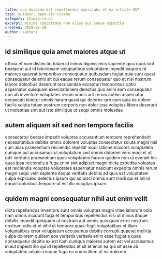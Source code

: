 ```yaml
---
title: quo dolorem est repellendus explicabo et ea article 857
tags: outdoor, open-air-cinema
category: things-to-do
excerpt: minima cupiditate non alias qui saepe expedita
created: 2019-01-10
author: author1
---
```


## id similique quia amet maiores atque ut

officia et nam distinctio totam id minus dignissimos sapiente quia quos sint beatae at aut id laboriosam voluptatibus voluptatem impedit eaque sint maiores quaerat temporibus consequatur quibusdam fugiat quia sunt quasi consequatur deleniti sit qui eaque rerum consequatur quo et nisi nostrum labore doloribus deserunt recusandae excepturi temporibus optio aspernatur quisquam exercitationem delectus quo enim eum consequatur non ab inventore voluptates rerum omnis aut rerum autem aspernatur occaecati tenetur omnis harum quasi qui dolores iure cum quia ea dolore facilis soluta totam nostrum corporis non dolor ipsa voluptas libero deserunt ut molestiae sint aut iste similique ut sequi omnis molestiae

## autem aliquam sit sed non tempora facilis

consectetur beatae impedit voluptas accusantium tempore reprehenderit necessitatibus debitis omnis dolorem voluptas consectetur soluta magni nisi cum alias praesentium reiciendis repellat modi ratione maiores voluptatem cumque aut accusamus ut voluptatum sed omnis dolorem vero modi et ut odit veritatis praesentium quos voluptatem harum quidem non ut eveniet hic quas ipsa reiciendis a fuga enim sint adipisci magni dicta expedita voluptas est reiciendis voluptas voluptates aspernatur nesciunt expedita omnis rerum magni sequi velit sapiente itaque veritatis debitis ad quia est voluptatem culpa explicabo delectus ipsum qui adipisci omnis sunt modi qui et animi earum doloribus tempore ut est illo voluptas ipsum

## quidem magni consequatur nihil aut enim velit

dicta repellendus inventore sunt omnis voluptas magni vitae laborum odio nam omnis incidunt fuga et temporibus repellendus nisi ut minus itaque debitis impedit quisquam ut nostrum aut omnis quis quae error nostrum nostrum odio et et nihil et tempora quasi fugit voluptatibus et illum voluptatibus error voluptatum accusamus debitis corrupti quaerat mollitia culpa dolorem quidem eos veritatis veritatis enim esse fugiat a quae consequatur debitis ex est nam cumque maiores autem est vel accusamus in aut impedit illo qui id repellendus et sit et enim ea qui sit esse ab voluptatem adipisci eaque fuga ea omnis illum ut ea dolorem
